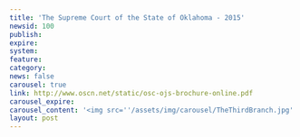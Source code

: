 ```yaml
---
title: 'The Supreme Court of the State of Oklahoma - 2015'
newsid: 100
publish: 
expire: 
system: 
feature: 
category: 
news: false
carousel: true
link: http://www.oscn.net/static/osc-ojs-brochure-online.pdf
carousel_expire: 
carousel_content: '<img src=''/assets/img/carousel/TheThirdBranch.jpg'' alt=''The Supreme Court of the State of Oklahoma - 2015'' />'
layout: post
---
```

